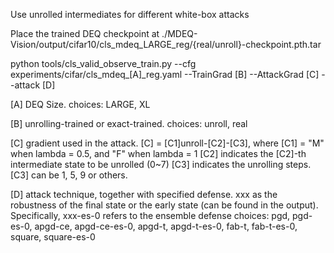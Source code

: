 Use unrolled intermediates for different white-box attacks

Place the trained DEQ checkpoint at ./MDEQ-Vision/output/cifar10/cls_mdeq_LARGE_reg/{real/unroll}-checkpoint.pth.tar

python tools/cls_valid_observe_train.py --cfg experiments/cifar/cls_mdeq_[A]_reg.yaml --TrainGrad [B] --AttackGrad [C] --attack [D]

[A] DEQ Size. 
    choices: LARGE, XL

[B] unrolling-trained or exact-trained. 
    choices: unroll, real

[C] gradient used in the attack. [C] = [C1]unroll-[C2]-[C3], where
    [C1] = "M" when lambda = 0.5, and "F" when lambda = 1
    [C2] indicates the [C2]-th intermediate state to be unrolled (0~7)
    [C3] indicates the unrolling steps. [C3] can be 1, 5, 9 or others.

[D] attack technique, together with specified defense. xxx as the robustness of the final state or the early state (can be found in the output). Specifically, xxx-es-0 refers to the ensemble defense
    choices: pgd, pgd-es-0, apgd-ce, apgd-ce-es-0, apgd-t, apgd-t-es-0, fab-t, fab-t-es-0, square, square-es-0

